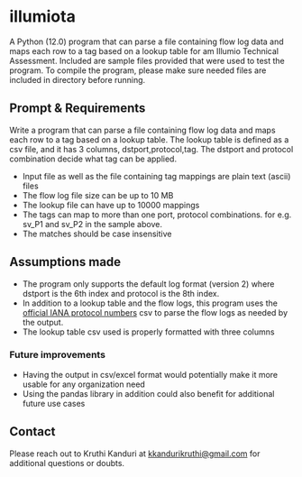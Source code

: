 # illumiota
A Python (12.0) program that can parse a file containing flow log data and maps each row to a tag based on a lookup table for am Illumio Technical Assessment.
Included are sample files provided that were used to test the program. To compile the program, please make sure needed files are included in directory before running.

## Prompt & Requirements
Write a program that can parse a file containing flow log data and maps each row to a tag based on a lookup table. The lookup table is defined as a csv file, and it has 3 columns, dstport,protocol,tag. The dstport and protocol combination decide what tag can be applied.  
- Input file as well as the file containing tag mappings are plain text (ascii) files  
- The flow log file size can be up to 10 MB 
- The lookup file can have up to 10000 mappings 
- The tags can map to more than one port, protocol combinations.  for e.g. sv_P1 and sv_P2 in the sample above. 
- The matches should be case insensitive
  
## Assumptions made
- The program only supports the default log format (version 2) where dstport is the 6th index and protocol is the 8th index.
- In addition to a lookup table and the flow logs, this program uses the [official IANA protocol numbers](https://www.iana.org/assignments/protocol-numbers/protocol-numbers.xhtml) csv to parse the flow logs as needed by the output.
- The lookup table csv used is properly formatted with three columns
### Future improvements
- Having the output in csv/excel format would potentially make it more usable for any organization need
- Using the pandas library in addition could also benefit for additional future use cases

## Contact
Please reach out to Kruthi Kanduri at kkandurikruthi@gmail.com for additional questions or doubts.
